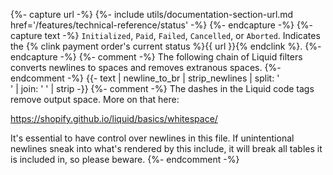 {%- capture url -%}
    {%- include utils/documentation-section-url.md
        href='/features/technical-reference/status' -%}
{%- endcapture -%}
{%- capture text -%}
`Initialized`, `Paid`, `Failed`, `Cancelled`, or `Aborted`. Indicates the
{% clink payment order's current status %}{{ url }}{% endclink %}.
{%- endcapture -%}
{%- comment -%}
The following chain of Liquid filters converts newlines to spaces and removes
extranous spaces.
{%- endcomment -%}
{{- text | newline_to_br | strip_newlines | split: '<br />' | join: ' ' | strip -}}
{%- comment -%}
The dashes in the Liquid code tags remove output space. More on that here:

<https://shopify.github.io/liquid/basics/whitespace/>

It's essential to have control over newlines in this file. If unintentional
newlines sneak into what's rendered by this include, it will break all tables
it is included in, so please beware.
{%- endcomment -%}
